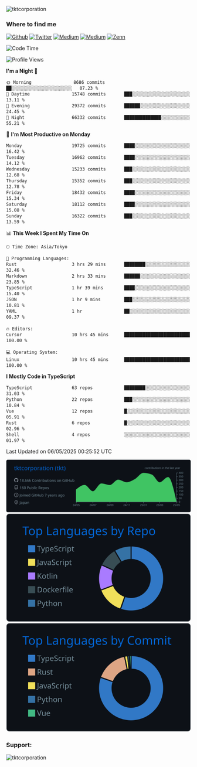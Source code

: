 <p align="left"> <img src="https://komarev.com/ghpvc/?username=tktcorporation&label=Profile%20views&color=0e75b6&style=flat" alt="tktcorporation" /> </p>

<h3>Where to find me</h3>
<p>
<a href="https://github.com/tktcorporation" target="_blank"><img alt="Github" src="https://img.shields.io/badge/GitHub-%2312100E.svg?&style=for-the-badge&logo=Github&logoColor=white" /></a>
<a href="https://twitter.com/tktcorporation" target="_blank"><img alt="Twitter" src="https://img.shields.io/badge/twitter-%231DA1F2.svg?&style=for-the-badge&logo=twitter&logoColor=white" /></a>
<a href="https://www.linkedin.com/in/tktcorporation" target="_blank"><img alt="Medium" src="https://img.shields.io/badge/linkdin-0a66c2.svg?&style=for-the-badge&logo=linkedin&logoColor=white" /></a>
<a href="https://qiita.com/tktcorporation" target="_blank"><img alt="Medium" src="https://img.shields.io/badge/qiita-55C500.svg?&style=for-the-badge&logo=qiita&logoColor=white" /></a>
<a href="https://zenn.dev/tktcorporation" target="_blank"><img alt="Zenn" src="https://img.shields.io/badge/Zenn-3EA8FF.svg?&style=for-the-badge&logo=Zenn&logoColor=white" /></a>
</p>
  
<!--START_SECTION:waka-->
![Code Time](http://img.shields.io/badge/Code%20Time-2%2C342%20hrs%2026%20mins-blue)

![Profile Views](http://img.shields.io/badge/Profile%20Views-0-blue)

**I'm a Night 🦉** 

```text
🌞 Morning                8686 commits        ██░░░░░░░░░░░░░░░░░░░░░░░   07.23 % 
🌆 Daytime                15748 commits       ███░░░░░░░░░░░░░░░░░░░░░░   13.11 % 
🌃 Evening                29372 commits       ██████░░░░░░░░░░░░░░░░░░░   24.45 % 
🌙 Night                  66332 commits       ██████████████░░░░░░░░░░░   55.21 % 
```
📅 **I'm Most Productive on Monday** 

```text
Monday                   19725 commits       ████░░░░░░░░░░░░░░░░░░░░░   16.42 % 
Tuesday                  16962 commits       ████░░░░░░░░░░░░░░░░░░░░░   14.12 % 
Wednesday                15233 commits       ███░░░░░░░░░░░░░░░░░░░░░░   12.68 % 
Thursday                 15352 commits       ███░░░░░░░░░░░░░░░░░░░░░░   12.78 % 
Friday                   18432 commits       ████░░░░░░░░░░░░░░░░░░░░░   15.34 % 
Saturday                 18112 commits       ████░░░░░░░░░░░░░░░░░░░░░   15.08 % 
Sunday                   16322 commits       ███░░░░░░░░░░░░░░░░░░░░░░   13.59 % 
```


📊 **This Week I Spent My Time On** 

```text
🕑︎ Time Zone: Asia/Tokyo

💬 Programming Languages: 
Rust                     3 hrs 29 mins       ████████░░░░░░░░░░░░░░░░░   32.46 % 
Markdown                 2 hrs 33 mins       ██████░░░░░░░░░░░░░░░░░░░   23.85 % 
TypeScript               1 hr 39 mins        ████░░░░░░░░░░░░░░░░░░░░░   15.40 % 
JSON                     1 hr 9 mins         ███░░░░░░░░░░░░░░░░░░░░░░   10.81 % 
YAML                     1 hr                ██░░░░░░░░░░░░░░░░░░░░░░░   09.37 % 

🔥 Editors: 
Cursor                   10 hrs 45 mins      █████████████████████████   100.00 % 

💻 Operating System: 
Linux                    10 hrs 45 mins      █████████████████████████   100.00 % 
```

**I Mostly Code in TypeScript** 

```text
TypeScript               63 repos            ████████░░░░░░░░░░░░░░░░░   31.03 % 
Python                   22 repos            ███░░░░░░░░░░░░░░░░░░░░░░   10.84 % 
Vue                      12 repos            █░░░░░░░░░░░░░░░░░░░░░░░░   05.91 % 
Rust                     6 repos             █░░░░░░░░░░░░░░░░░░░░░░░░   02.96 % 
Shell                    4 repos             ░░░░░░░░░░░░░░░░░░░░░░░░░   01.97 % 
```




 Last Updated on 06/05/2025 00:25:52 UTC
<!--END_SECTION:waka-->

[![](https://raw.githubusercontent.com/tktcorporation/tktcorporation/master/profile-summary-card-output/github_dark/0-profile-details.svg)](https://github.com/vn7n24fzkq/github-profile-summary-cards)
[![](https://raw.githubusercontent.com/tktcorporation/tktcorporation/master/profile-summary-card-output/github_dark/1-repos-per-language.svg)](https://github.com/vn7n24fzkq/github-profile-summary-cards) [![](https://raw.githubusercontent.com/tktcorporation/tktcorporation/master/profile-summary-card-output/github_dark/2-most-commit-language.svg)](https://github.com/vn7n24fzkq/github-profile-summary-cards)

<h3 align="left">Support:</h3>
<p><a href="https://www.buymeacoffee.com/tktcorporation"> <img align="left" src="https://cdn.buymeacoffee.com/buttons/v2/default-yellow.png" height="50" width="210" alt="tktcorporation" /></a></p><br><br>
